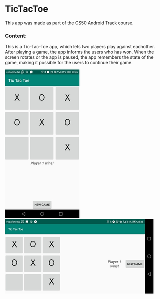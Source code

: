 # TicTacToe

This app was made as part of the CS50 Android Track course.

### Content:
This is a Tic-Tac-Toe app, which lets two players play against eachother. After playing a game, the app informs the users who has won. When the screen rotates or the app is paused, the app remembers the state of the game, making it possible for the users to continue their game.

![Screenshot 1](https://github.com/mikebg95/TicTacToe/blob/master/doc/tic1.jpg)
![Screenshot 2](https://github.com/mikebg95/TicTacToe/blob/master/doc/tic2.jpg)
